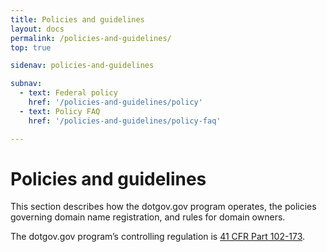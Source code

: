 ```yaml
---
title: Policies and guidelines
layout: docs
permalink: /policies-and-guidelines/
top: true

sidenav: policies-and-guidelines

subnav:
  - text: Federal policy
    href: '/policies-and-guidelines/policy'
  - text: Policy FAQ
    href: '/policies-and-guidelines/policy-faq'

---
```


# Policies and guidelines

This section describes how the dotgov.gov program operates, the policies governing domain name registration, and rules for domain owners.

The dotgov.gov program’s controlling regulation is [41 CFR Part 102-173](https://www.ecfr.gov/cgi-bin/text-idx?mc=true&node=pt41.3.102_6173&rgn=div5).
